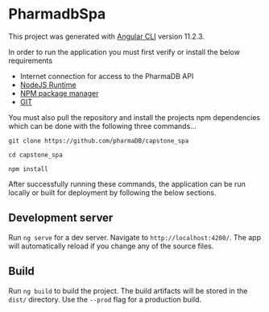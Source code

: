 # PharmadbSpa

This project was generated with [Angular CLI](https://github.com/angular/angular-cli) version 11.2.3.

In order to run the application you must first verify or install the below requirements

- Internet connection for access to the PharmaDB API
- [NodeJS Runtime](https://nodejs.org/en/download/)
- [NPM package manager](https://docs.npmjs.com/downloading-and-installing-node-js-and-npm)
- [GIT](https://git-scm.com/book/en/v2/Getting-Started-Installing-Git)

You must also pull the repository and install the projects npm dependencies which can be done with the following three commands...

```git clone https://github.com/pharmaDB/capstone_spa```

```cd capstone_spa```

```npm install```

After successfully running these commands, the application can be run locally or built for deployment by following the below sections.
## Development server

Run `ng serve` for a dev server. Navigate to `http://localhost:4200/`. The app will automatically reload if you change any of the source files.

## Build

Run `ng build` to build the project. The build artifacts will be stored in the `dist/` directory. Use the `--prod` flag for a production build.
